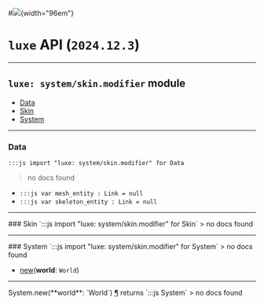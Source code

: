 #![](../../../../../../images/luxe-dark.svg){width="96em"}

# `luxe` API (`2024.12.3`)  


---

## `luxe: system/skin.modifier` module

- [Data](#data)   
- [Skin](#skin)   
- [System](#system)   

---

### Data
`:::js import "luxe: system/skin.modifier" for Data`
> no docs found

- `:::js var mesh_entity : Link = null`
- `:::js var skeleton_entity : Link = null`

<hr/>
### Skin
`:::js import "luxe: system/skin.modifier" for Skin`
> no docs found


<hr/>
### System
`:::js import "luxe: system/skin.modifier" for System`
> no docs found

- [new](#System.new)(**world**: `World`)

<hr/>
<endpoint module="luxe: system/skin.modifier" class="System" signature="new(world : World)"></endpoint>
<signature id="System.new">System.new(**world**: `World`)
<a class="headerlink" href="#System.new" title="Permanent link">¶</a></signature>
<span class='api_ret'>returns</span> `:::js System`
> no docs found   

